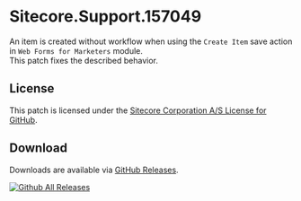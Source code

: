 # Sitecore.Support.157049
An item is created without workflow when using the `Create Item` save action in `Web Forms for Marketers` module.<br/>
This patch fixes the described behavior.

## License  
This patch is licensed under the [Sitecore Corporation A/S License for GitHub](https://github.com/sitecoresupport/Sitecore.Support.157049/blob/master/LICENSE).  

## Download  
Downloads are available via [GitHub Releases](https://github.com/sitecoresupport/Sitecore.Support.157049/releases).  

[![Github All Releases](https://img.shields.io/github/downloads/SitecoreSupport/Sitecore.Support.157049/total.svg)](https://github.com/SitecoreSupport/Sitecore.Support.157049/releases)
